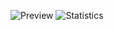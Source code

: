 ![Preview](https://github.com/MusicOff-Project/MusicOff-Statistics/blob/master/preview.png)
![Statistics](https://github.com/MusicOff-Project/MusicOff-Statistics/blob/master/statistics.png)
